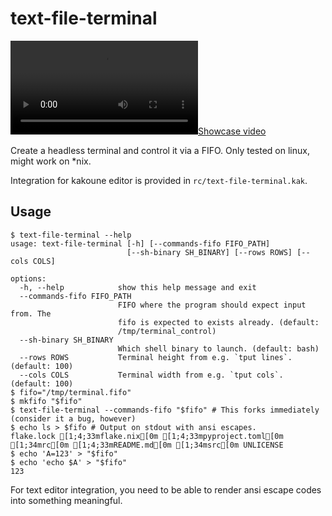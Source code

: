 # text-file-terminal

[![Showcase video](./assets/screenrec.webm)](./assets/screenrec.webm)

Create a headless terminal and control it via a FIFO. Only tested on linux, might work on *nix.

Integration for kakoune editor is provided in `rc/text-file-terminal.kak`.

## Usage

```console
$ text-file-terminal --help
usage: text-file-terminal [-h] [--commands-fifo FIFO_PATH]
                          [--sh-binary SH_BINARY] [--rows ROWS] [--cols COLS]

options:
  -h, --help            show this help message and exit
  --commands-fifo FIFO_PATH
                        FIFO where the program should expect input from. The
                        fifo is expected to exists already. (default:
                        /tmp/terminal_control)
  --sh-binary SH_BINARY
                        Which shell binary to launch. (default: bash)
  --rows ROWS           Terminal height from e.g. `tput lines`. (default: 100)
  --cols COLS           Terminal width from e.g. `tput cols`. (default: 100)
$ fifo="/tmp/terminal.fifo"
$ mkfifo "$fifo"
$ text-file-terminal --commands-fifo "$fifo" # This forks immediately (consider it a bug, however)
$ echo ls > $fifo # Output on stdout with ansi escapes.
flake.lock [1;4;33mflake.nix[0m [1;4;33mpyproject.toml[0m [1;34mrc[0m [1;4;33mREADME.md[0m [1;34msrc[0m UNLICENSE
$ echo 'A=123' > "$fifo"
$ echo 'echo $A' > "$fifo"
123
```

For text editor integration, you need to be able to render ansi escape codes into something meaningful.
